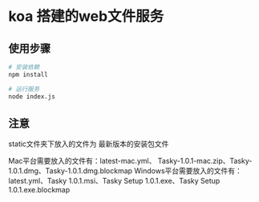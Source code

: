 # koa 搭建的web文件服务


## 使用步骤

```bash
# 安装依赖
npm install

# 运行服务
node index.js
```

## 注意

static文件夹下放入的文件为 最新版本的安装包文件

Mac平台需要放入的文件有：latest-mac.yml、 Tasky-1.0.1-mac.zip、Tasky-1.0.1.dmg、Tasky-1.0.1.dmg.blockmap
Windows平台需要放入的文件有：latest.yml、Tasky 1.0.1.msi、Tasky Setup 1.0.1.exe、Tasky Setup 1.0.1.exe.blockmap